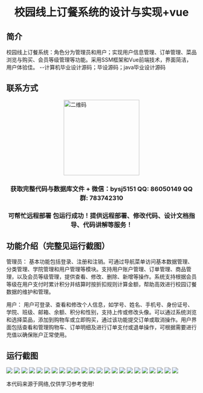 <p><h1 align="center">校园线上订餐系统的设计与实现+vue</h1></p>

## 简介
校园线上订餐系统：角色分为管理员和用户；实现用户信息管理、订单管理、菜品浏览与购买、会员等级管理等功能。采用SSM框架和Vue前端技术，界面简洁，用户体验佳。    --计算机毕业设计源码；毕设源码；java毕业设计源码


## 联系方式
<img src="https://bs-1329754181.cos.ap-shanghai.myqcloud.com/wx.jpg" alt="二维码" style="display: block; margin: 0 auto;" width="200px">
<p><h3 align="center">获取完整代码与数据库文件 + 微信：bysj5151 QQ: 86050149 QQ群: 783742310</h3></p>
<p><h3 align="center">可帮忙远程部署 包运行成功！提供远程部署、修改代码、设计文档指导、代码讲解等服务！</h3></p>

## 功能介绍（完整见运行截图）
管理员： 基本功能包括登录、注册和注销。可通过导航菜单访问基本数据管理、分类管理、学院管理和用户管理等模块。支持用户账户管理、订单管理、商品管理，以及会员等级管理，提供查看、修改、删除、新增等操作。系统支持根据会员等级在用户支付时累计积分并结算时按折扣规则计算金额，帮助高效进行校园订餐数据的维护和管理。

用户： 用户可登录、查看和修改个人信息，如学号、姓名、手机号、身份证号、学院、班级、邮箱、余额、积分和性别，支持上传或修改头像。可以通过系统浏览和选择菜品，添加到购物车或立即购买，通过该功能提交订单或取消操作。用户界面包括查看和管理购物车、订单明细及进行订单支付或退单操作，可根据需要进行充值以确保账户正常使用。


## 运行截图
![](https://bs-1329754181.cos.ap-shanghai.myqcloud.com/ssm/CampusOnlineOrderingSystem/img/001.jpg)
![](https://bs-1329754181.cos.ap-shanghai.myqcloud.com/ssm/CampusOnlineOrderingSystem/img/002.jpg)
![](https://bs-1329754181.cos.ap-shanghai.myqcloud.com/ssm/CampusOnlineOrderingSystem/img/003.jpg)
![](https://bs-1329754181.cos.ap-shanghai.myqcloud.com/ssm/CampusOnlineOrderingSystem/img/004.jpg)
![](https://bs-1329754181.cos.ap-shanghai.myqcloud.com/ssm/CampusOnlineOrderingSystem/img/005.jpg)
![](https://bs-1329754181.cos.ap-shanghai.myqcloud.com/ssm/CampusOnlineOrderingSystem/img/006.jpg)
![](https://bs-1329754181.cos.ap-shanghai.myqcloud.com/ssm/CampusOnlineOrderingSystem/img/007.jpg)
![](https://bs-1329754181.cos.ap-shanghai.myqcloud.com/ssm/CampusOnlineOrderingSystem/img/008.jpg)
![](https://bs-1329754181.cos.ap-shanghai.myqcloud.com/ssm/CampusOnlineOrderingSystem/img/009.jpg)
![](https://bs-1329754181.cos.ap-shanghai.myqcloud.com/ssm/CampusOnlineOrderingSystem/img/010.jpg)
![](https://bs-1329754181.cos.ap-shanghai.myqcloud.com/ssm/CampusOnlineOrderingSystem/img/011.jpg)
![](https://bs-1329754181.cos.ap-shanghai.myqcloud.com/ssm/CampusOnlineOrderingSystem/img/012.jpg)
![](https://bs-1329754181.cos.ap-shanghai.myqcloud.com/ssm/CampusOnlineOrderingSystem/img/013.jpg)
![](https://bs-1329754181.cos.ap-shanghai.myqcloud.com/ssm/CampusOnlineOrderingSystem/img/014.jpg)
![](https://bs-1329754181.cos.ap-shanghai.myqcloud.com/ssm/CampusOnlineOrderingSystem/img/015.jpg)
![](https://bs-1329754181.cos.ap-shanghai.myqcloud.com/ssm/CampusOnlineOrderingSystem/img/016.jpg)
![](https://bs-1329754181.cos.ap-shanghai.myqcloud.com/ssm/CampusOnlineOrderingSystem/img/017.jpg)
![](https://bs-1329754181.cos.ap-shanghai.myqcloud.com/ssm/CampusOnlineOrderingSystem/img/018.jpg)
![](https://bs-1329754181.cos.ap-shanghai.myqcloud.com/ssm/CampusOnlineOrderingSystem/img/019.jpg)
![](https://bs-1329754181.cos.ap-shanghai.myqcloud.com/ssm/CampusOnlineOrderingSystem/img/020.jpg)
![](https://bs-1329754181.cos.ap-shanghai.myqcloud.com/ssm/CampusOnlineOrderingSystem/img/021.jpg)
![](https://bs-1329754181.cos.ap-shanghai.myqcloud.com/ssm/CampusOnlineOrderingSystem/img/022.jpg)
![](https://bs-1329754181.cos.ap-shanghai.myqcloud.com/ssm/CampusOnlineOrderingSystem/img/023.jpg)

<p>本代码来源于网络,仅供学习参考使用!</p>

